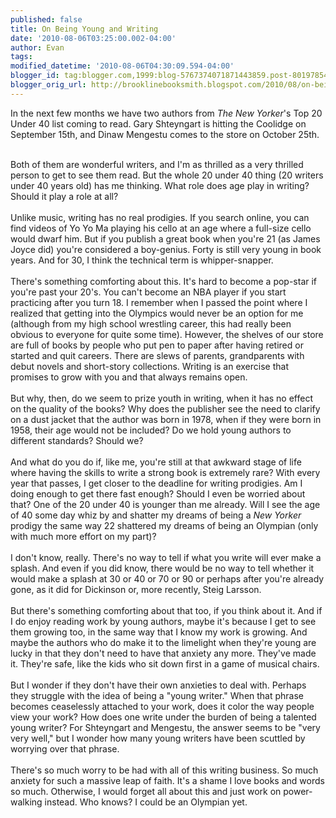 ```yaml
---
published: false
title: On Being Young and Writing
date: '2010-08-06T03:25:00.002-04:00'
author: Evan
tags: 
modified_datetime: '2010-08-06T04:30:09.594-04:00'
blogger_id: tag:blogger.com,1999:blog-5767374071871443859.post-8019785427831534968
blogger_orig_url: http://brooklinebooksmith.blogspot.com/2010/08/on-being-young-and-writing.html
---
```


In the next few months we have two authors from <i>The New Yorker</i>'s Top 20 Under 40 list coming to read. Gary Shteyngart is hitting the Coolidge on September 15th, and Dinaw Mengestu comes to the store on October 25th.<div><br /></div><div>Both of them are wonderful writers, and I'm as thrilled as a very thrilled person to get to see them read. But the whole 20 under 40 thing (20 writers under 40 years old) has me thinking. What role does age play in writing? Should it play a role at all?</div><div><br /></div><div>Unlike music, writing has no real prodigies. If you search online, you can find videos of Yo Yo Ma playing his cello at an age where a full-size cello would dwarf him.  But if you publish a great book when you're 21 (as James Joyce did) you're considered a boy-genius. Forty is still very young in book years. And for 30, I think the technical term is whipper-snapper.</div><div><br /></div><div>There's something comforting about this. It's hard to become a pop-star if you're past your 20's. You can't become an NBA player if you start practicing after you turn 18. I remember when I passed the point where I realized that getting into the Olympics would never be an option for me (although from my high school wrestling career, this had really been obvious to everyone for quite some time). However, the shelves of our store are full of books by people who put pen to paper after having retired or started and quit careers. There are slews of parents, grandparents with debut novels and short-story collections. Writing is an exercise that promises to grow with you and that always remains open.</div><div><br /></div><div>But why, then, do we seem to prize youth in writing, when it has no effect on the quality of the books? Why does the publisher see the need to clarify on a dust jacket that the author was born in 1978, when if they were born in 1958, their age would not be included? Do we hold young authors to different standards? Should we?</div><div><br /></div><div>And what do you do if, like me, you're still at that awkward stage of life where having the skills to write a strong book is extremely rare? With every year that passes, I get closer to the deadline for writing prodigies. Am I doing enough to get there fast enough? Should I even be worried about that? One of the 20 under 40 is younger than me already. Will I see the age of 40 some day whiz by and shatter my dreams of being a <i>New Yorker</i> prodigy the same way 22 shattered my dreams of being an Olympian (only with much more effort on my part)?</div><div><br /></div><div>I don't know, really. There's no way to tell if what you write will ever make a splash. And even if you did know, there would be no way to tell whether it would make a splash at 30 or 40 or 70 or 90 or perhaps after you're already gone, as it did for Dickinson or, more recently, Steig Larsson.</div><div><br /></div><div>But there's something comforting about that too, if you think about it. And if I do enjoy reading work by young authors, maybe it's because I get to see them growing too, in the same way that I know my work is growing. And maybe the authors who do make it to the limelight when they're young are lucky in that they don't need to have that anxiety any more. They've made it. They're safe, like the kids who sit down first in a game of musical chairs.</div><div><br /></div><div>But I wonder if they don't have their own anxieties to deal with. Perhaps they struggle with the idea of being a "young writer." When that phrase becomes ceaselessly attached to your work, does it color the way people view your work? How does one write under the burden of being a talented young writer? For Shteyngart and Mengestu, the answer seems to be "very very well," but I wonder how many young writers have been scuttled by worrying over that phrase.</div><div><br /></div><div>There's so much worry to be had with all of this writing business. So much anxiety for such a massive leap of faith. It's a shame I love books and words so much. Otherwise, I would forget all about this and just work on power-walking instead. Who knows? I could be an Olympian yet.</div>